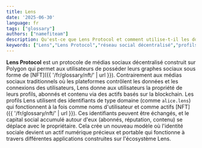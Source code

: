 ```yaml
---
title: Lens
date: '2025-06-30'
language: fr
tags: ["glossary"]
authors: ["namefiteam"]
description: Qu'est-ce que Lens Protocol et comment utilise-t-il les domaines pour l'identité sociale ?
keywords: ["Lens","Lens Protocol","réseau social décentralisé","profils NFT","graphe social","identité Web3"]
---
```


**Lens Protocol** est un protocole de médias sociaux décentralisé construit sur Polygon qui permet aux utilisateurs de posséder leurs graphes sociaux sous forme de [NFT]({{ '/fr/glossary/nft/' | url }}). Contrairement aux médias sociaux traditionnels où les plateformes contrôlent les données et les connexions des utilisateurs, Lens donne aux utilisateurs la propriété de leurs profils, abonnés et contenu via des actifs basés sur la blockchain. Les profils Lens utilisent des identifiants de type domaine (comme `alice.lens`) qui fonctionnent à la fois comme noms d'utilisateur et comme actifs [NFT]({{ '/fr/glossary/nft/' | url }}). Ces identifiants peuvent être échangés, et le capital social accumulé autour d'eux (abonnés, réputation, contenu) se déplace avec le propriétaire. Cela crée un nouveau modèle où l'identité sociale devient un actif numérique précieux et portable qui fonctionne à travers différentes applications construites sur l'écosystème Lens.